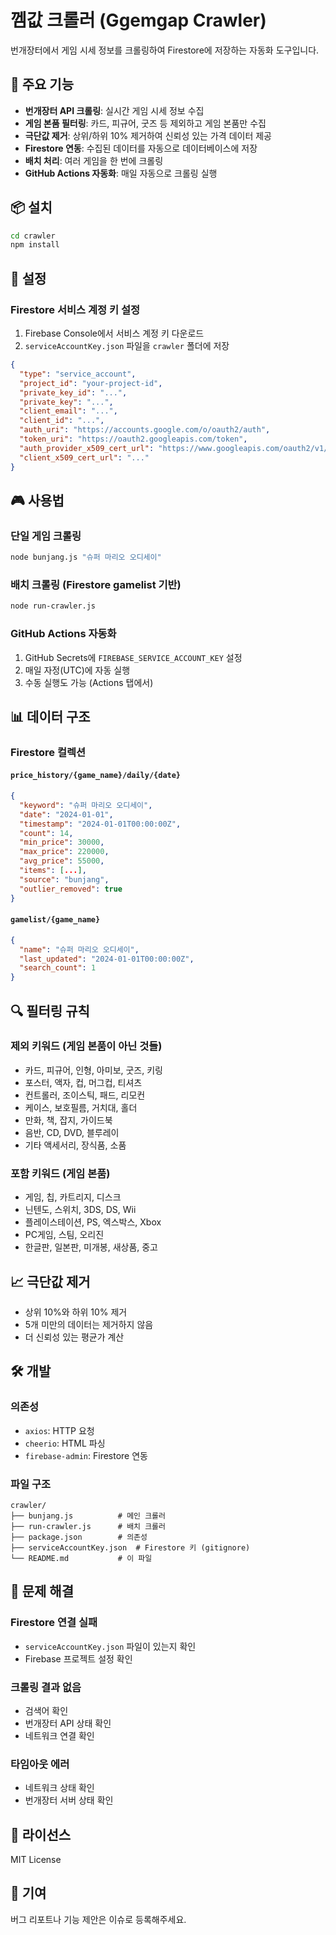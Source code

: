 # 껨값 크롤러 (Ggemgap Crawler)

번개장터에서 게임 시세 정보를 크롤링하여 Firestore에 저장하는 자동화 도구입니다.

## 🚀 주요 기능

- **번개장터 API 크롤링**: 실시간 게임 시세 정보 수집
- **게임 본품 필터링**: 카드, 피규어, 굿즈 등 제외하고 게임 본품만 수집
- **극단값 제거**: 상위/하위 10% 제거하여 신뢰성 있는 가격 데이터 제공
- **Firestore 연동**: 수집된 데이터를 자동으로 데이터베이스에 저장
- **배치 처리**: 여러 게임을 한 번에 크롤링
- **GitHub Actions 자동화**: 매일 자동으로 크롤링 실행

## 📦 설치

```bash
cd crawler
npm install
```

## 🔧 설정

### Firestore 서비스 계정 키 설정

1. Firebase Console에서 서비스 계정 키 다운로드
2. `serviceAccountKey.json` 파일을 `crawler` 폴더에 저장

```json
{
  "type": "service_account",
  "project_id": "your-project-id",
  "private_key_id": "...",
  "private_key": "...",
  "client_email": "...",
  "client_id": "...",
  "auth_uri": "https://accounts.google.com/o/oauth2/auth",
  "token_uri": "https://oauth2.googleapis.com/token",
  "auth_provider_x509_cert_url": "https://www.googleapis.com/oauth2/v1/certs",
  "client_x509_cert_url": "..."
}
```

## 🎮 사용법

### 단일 게임 크롤링

```bash
node bunjang.js "슈퍼 마리오 오디세이"
```

### 배치 크롤링 (Firestore gamelist 기반)

```bash
node run-crawler.js
```

### GitHub Actions 자동화

1. GitHub Secrets에 `FIREBASE_SERVICE_ACCOUNT_KEY` 설정
2. 매일 자정(UTC)에 자동 실행
3. 수동 실행도 가능 (Actions 탭에서)

## 📊 데이터 구조

### Firestore 컬렉션

#### `price_history/{game_name}/daily/{date}`
```json
{
  "keyword": "슈퍼 마리오 오디세이",
  "date": "2024-01-01",
  "timestamp": "2024-01-01T00:00:00Z",
  "count": 14,
  "min_price": 30000,
  "max_price": 220000,
  "avg_price": 55000,
  "items": [...],
  "source": "bunjang",
  "outlier_removed": true
}
```

#### `gamelist/{game_name}`
```json
{
  "name": "슈퍼 마리오 오디세이",
  "last_updated": "2024-01-01T00:00:00Z",
  "search_count": 1
}
```

## 🔍 필터링 규칙

### 제외 키워드 (게임 본품이 아닌 것들)
- 카드, 피규어, 인형, 아미보, 굿즈, 키링
- 포스터, 액자, 컵, 머그컵, 티셔츠
- 컨트롤러, 조이스틱, 패드, 리모컨
- 케이스, 보호필름, 거치대, 홀더
- 만화, 책, 잡지, 가이드북
- 음반, CD, DVD, 블루레이
- 기타 액세서리, 장식품, 소품

### 포함 키워드 (게임 본품)
- 게임, 칩, 카트리지, 디스크
- 닌텐도, 스위치, 3DS, DS, Wii
- 플레이스테이션, PS, 엑스박스, Xbox
- PC게임, 스팀, 오리진
- 한글판, 일본판, 미개봉, 새상품, 중고

## 📈 극단값 제거

- 상위 10%와 하위 10% 제거
- 5개 미만의 데이터는 제거하지 않음
- 더 신뢰성 있는 평균가 계산

## 🛠️ 개발

### 의존성
- `axios`: HTTP 요청
- `cheerio`: HTML 파싱
- `firebase-admin`: Firestore 연동

### 파일 구조
```
crawler/
├── bunjang.js          # 메인 크롤러
├── run-crawler.js      # 배치 크롤러
├── package.json        # 의존성
├── serviceAccountKey.json  # Firestore 키 (gitignore)
└── README.md           # 이 파일
```

## 🔧 문제 해결

### Firestore 연결 실패
- `serviceAccountKey.json` 파일이 있는지 확인
- Firebase 프로젝트 설정 확인

### 크롤링 결과 없음
- 검색어 확인
- 번개장터 API 상태 확인
- 네트워크 연결 확인

### 타임아웃 에러
- 네트워크 상태 확인
- 번개장터 서버 상태 확인

## 📝 라이선스

MIT License

## 🤝 기여

버그 리포트나 기능 제안은 이슈로 등록해주세요. 
